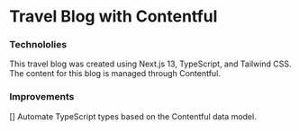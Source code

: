 # Travel Blog with Contentful

### Technololies

This travel blog was created using Next.js 13, TypeScript, and Tailwind CSS.
The content for this blog is managed through Contentful.

### Improvements

[] Automate TypeScript types based on the Contentful data model.
